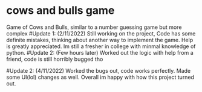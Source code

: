 # cows and bulls game
 Game of Cows and Bulls, similar to a number guessing game but more complex
#Update 1:
(2/11/2022)
Still working on the project, Code has some definite mistakes, thinking about another way to implement the game.
Help is greatly appreciated. Im still a fresher in college with minmal knowledge of python.
#Update 2:
(Few hours later)
Worked out the logic with help from a friend, code is still horribly bugged tho

#Update 2:
(4/11/2022)
Worked the bugs out, code works perfectly. Made some UI(lol) changes as well. Overall im happy with how this project turned out.